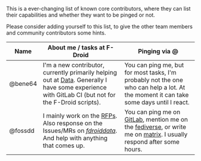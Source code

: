 This is a ever-changing list of known core contributors, where they can list their capabilities and whether they want to be pinged or not.

Please consider adding yourself to this list, to give the other team members and community contributors some hints.

| Name | About me / tasks at F-Droid | Pinging via @ |
| ------ | ------ | ------ |
| @bene64 | I'm a new contributor, currently primarily helping out at [Data](https://gitlab.com/fdroid/fdroiddata). Generally I have some experience with GitLab CI (but not for the F-Droid scripts). | You can ping me, but for most tasks, I'm probably not the one who can help a lot. At the moment it can take some days until I react.|
| @fossdd |I mainly work on the [RFPs](https://gitlab.com/fdroid/rfp/-/issues). Also response on the Issues/MRs on [_fdroiddata_](https://gitlab.com/fdroid/fdroiddata). And help with anything that comes up. | You can ping me on [GitLab](https://gitlab.com/fossdd), mention me on the [fediverse](https://chaos.social/@fossdd), or write me on [matrix](https://matrix.to/#/@fossdd:matrix.org). I usually respond after some hours. |
